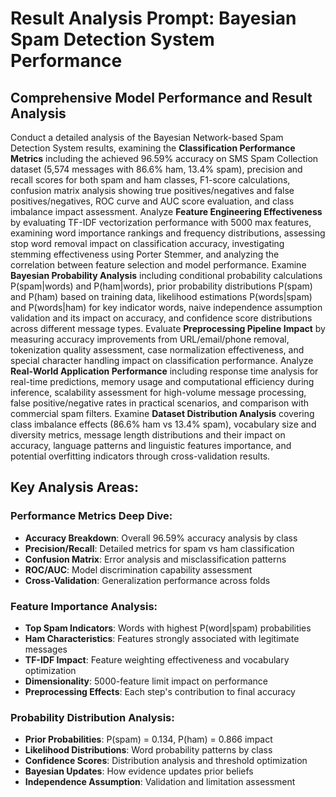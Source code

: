 # Result Analysis Prompt: Bayesian Spam Detection System Performance

## Comprehensive Model Performance and Result Analysis

Conduct a detailed analysis of the Bayesian Network-based Spam Detection System results, examining the **Classification Performance Metrics** including the achieved 96.59% accuracy on SMS Spam Collection dataset (5,574 messages with 86.6% ham, 13.4% spam), precision and recall scores for both spam and ham classes, F1-score calculations, confusion matrix analysis showing true positives/negatives and false positives/negatives, ROC curve and AUC score evaluation, and class imbalance impact assessment. Analyze **Feature Engineering Effectiveness** by evaluating TF-IDF vectorization performance with 5000 max features, examining word importance rankings and frequency distributions, assessing stop word removal impact on classification accuracy, investigating stemming effectiveness using Porter Stemmer, and analyzing the correlation between feature selection and model performance. Examine **Bayesian Probability Analysis** including conditional probability calculations P(spam|words) and P(ham|words), prior probability distributions P(spam) and P(ham) based on training data, likelihood estimations P(words|spam) and P(words|ham) for key indicator words, naive independence assumption validation and its impact on accuracy, and confidence score distributions across different message types. Evaluate **Preprocessing Pipeline Impact** by measuring accuracy improvements from URL/email/phone removal, tokenization quality assessment, case normalization effectiveness, and special character handling impact on classification performance. Analyze **Real-World Application Performance** including response time analysis for real-time predictions, memory usage and computational efficiency during inference, scalability assessment for high-volume message processing, false positive/negative rates in practical scenarios, and comparison with commercial spam filters. Examine **Dataset Distribution Analysis** covering class imbalance effects (86.6% ham vs 13.4% spam), vocabulary size and diversity metrics, message length distributions and their impact on accuracy, language patterns and linguistic features importance, and potential overfitting indicators through cross-validation results.

## Key Analysis Areas:

### Performance Metrics Deep Dive:
- **Accuracy Breakdown**: Overall 96.59% accuracy analysis by class
- **Precision/Recall**: Detailed metrics for spam vs ham classification
- **Confusion Matrix**: Error analysis and misclassification patterns
- **ROC/AUC**: Model discrimination capability assessment
- **Cross-Validation**: Generalization performance across folds

### Feature Importance Analysis:
- **Top Spam Indicators**: Words with highest P(word|spam) probabilities
- **Ham Characteristics**: Features strongly associated with legitimate messages
- **TF-IDF Impact**: Feature weighting effectiveness and vocabulary optimization
- **Dimensionality**: 5000-feature limit impact on performance
- **Preprocessing Effects**: Each step's contribution to final accuracy

### Probability Distribution Analysis:
- **Prior Probabilities**: P(spam) = 0.134, P(ham) = 0.866 impact
- **Likelihood Distributions**: Word probability patterns by class
- **Confidence Scores**: Distribution analysis and threshold optimization
- **Bayesian Updates**: How evidence updates prior beliefs
- **Independence Assumption**: Validation and limitation assessment